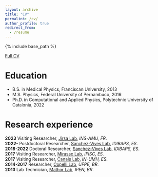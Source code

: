 ```yaml
---
layout: archive
title: "CV"
permalink: /cv/
author_profile: true
redirect_from:
  - /resume
---
```


{% include base_path %}

[Full CV](https://www.dropbox.com/scl/fi/tcfgaipw59rg0i9290fjj/LDALLAP_AcademicCV.pdf?rlkey=rxxw3ey47dktn5je3mkdm6a0f&dl=0)


Education
======
* B.S. in Medical Physics, Franciscan University, 2013
* M.S. Physics, Federal University of Pernambuco, 2016
* Ph.D. in Computational and Applied Physics, Polytechnic University of Catalonia, 2022

Research experience
======
**2023** Visiting Researcher, [Jirsa Lab](https://ins-amu.fr/jirsaviktor), *INS-AMU, FR*.  
**2022-** Postdoctoral Researcher, [Sanchez-Vives Lab](https://www.clinicbarcelona.org/en/idibaps/research-areas/clinical-and-experimental-neuroscience/systems-neuroscience), *IDIBAPS, ES*.  
**2018-2022** Doctoral Researcher, [Sanchez-Vives Lab](https://www.clinicbarcelona.org/en/idibaps/research-areas/clinical-and-experimental-neuroscience/systems-neuroscience), *IDIBAPS, ES*.  
**2017** Visiting Researcher, [Mirasso Lab](https://ifisc.uib-csic.es/users/claudio/), *IFISC, ES*.  
**2017** Visiting Researcher, [Canals Lab](https://canalslab.com/member/santiago-canals/), *IN-UMH, ES*.  
**2014-2017** Researcher, [Copelli Lab](https://scholar.google.com/citations?user=EzJn-hAAAAAJ&hl=en), *UFPE, BR*.  
**2013** Lab Technician, [Mathor Lab](https://www.ipen.br/portal_por/portal/default.php), *IPEN, BR*.  
